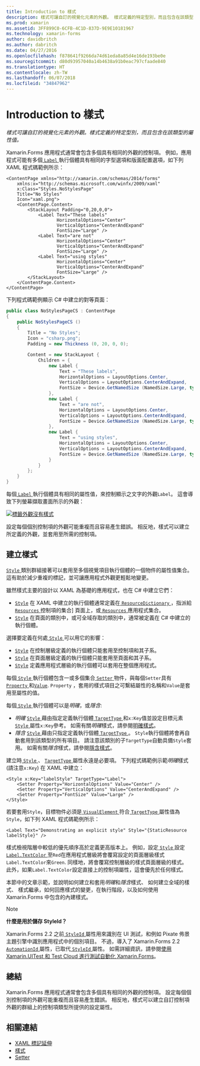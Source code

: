 ```yaml
---
title: Introduction to 樣式
description: 樣式可讓自訂的視覺化元素的外觀。 樣式定義的特定型別，而且包含在該類型的屬性值。
ms.prod: xamarin
ms.assetid: 3FF899C0-6CFB-4C1D-837D-9E9E10181967
ms.technology: xamarin-forms
author: davidbritch
ms.author: dabritch
ms.date: 04/27/2016
ms.openlocfilehash: f878641f9266da74d61eda8a85d4e16de193be0e
ms.sourcegitcommit: d80d93957040a14b4638a91b0eac797cfaade840
ms.translationtype: HT
ms.contentlocale: zh-TW
ms.lasthandoff: 06/07/2018
ms.locfileid: "34847962"
---
```

# <a name="introduction-to-styles"></a>Introduction to 樣式

_樣式可讓自訂的視覺化元素的外觀。樣式定義的特定型別，而且包含在該類型的屬性值。_

Xamarin.Forms 應用程式通常會包含多個具有相同的外觀的控制項。 例如，應用程式可能有多個[ `Label` ](https://developer.xamarin.com/api/type/Xamarin.Forms.Label/)執行個體具有相同的字型選項和版面配置選項，如下列 XAML 程式碼範例所示：

```xaml
<ContentPage xmlns="http://xamarin.com/schemas/2014/forms"
    xmlns:x="http://schemas.microsoft.com/winfx/2009/xaml"
    x:Class="Styles.NoStylesPage"
    Title="No Styles"
    Icon="xaml.png">
    <ContentPage.Content>
        <StackLayout Padding="0,20,0,0">
            <Label Text="These labels"
                   HorizontalOptions="Center"
                   VerticalOptions="CenterAndExpand"
                   FontSize="Large" />
            <Label Text="are not"
                   HorizontalOptions="Center"
                   VerticalOptions="CenterAndExpand"
                   FontSize="Large" />
            <Label Text="using styles"
                   HorizontalOptions="Center"
                   VerticalOptions="CenterAndExpand"
                   FontSize="Large" />
        </StackLayout>
    </ContentPage.Content>
</ContentPage>
```

下列程式碼範例顯示 C# 中建立的對等頁面：

```csharp
public class NoStylesPageCS : ContentPage
{
    public NoStylesPageCS ()
    {
        Title = "No Styles";
        Icon = "csharp.png";
        Padding = new Thickness (0, 20, 0, 0);

        Content = new StackLayout {
            Children = {
                new Label {
                    Text = "These labels",
                    HorizontalOptions = LayoutOptions.Center,
                    VerticalOptions = LayoutOptions.CenterAndExpand,
                    FontSize = Device.GetNamedSize (NamedSize.Large, typeof(Label))
                },
                new Label {
                    Text = "are not",
                    HorizontalOptions = LayoutOptions.Center,
                    VerticalOptions = LayoutOptions.CenterAndExpand,
                    FontSize = Device.GetNamedSize (NamedSize.Large, typeof(Label))
                },
                new Label {
                    Text = "using styles",
                    HorizontalOptions = LayoutOptions.Center,
                    VerticalOptions = LayoutOptions.CenterAndExpand,
                    FontSize = Device.GetNamedSize (NamedSize.Large, typeof(Label))
                }
            }
        };
    }
}
```

每個[ `Label` ](https://developer.xamarin.com/api/type/Xamarin.Forms.Label/)執行個體具有相同的屬性值，來控制顯示之文字的外觀`Label`。 這會導致下列螢幕擷取畫面所示的外觀：

[![](introduction-images/no-styles.png "標籤外觀沒有樣式")](introduction-images/no-styles-large.png#lightbox "標籤外觀沒有樣式")

設定每個個別控制項的外觀可能重複而且容易產生錯誤。 相反地，樣式可以建立所定義的外觀，並套用至所需的控制項。

## <a name="creating-a-style"></a>建立樣式

[ `Style` ](https://developer.xamarin.com/api/type/Xamarin.Forms.Style/)類別群組接著可以套用至多個視覺項目執行個體的一個物件的屬性值集合。 這有助於減少重複的標記，並可讓應用程式外觀更輕鬆地變更。

雖然樣式主要的設計以 XAML 為基礎的應用程式，也在 C# 中建立它們：

- [`Style`](https://developer.xamarin.com/api/type/Xamarin.Forms.Style/) 在 XAML 中建立的執行個體通常定義在[ `ResourceDictionary` ](https://developer.xamarin.com/api/type/Xamarin.Forms.ResourceDictionary/) ，指派給[ `Resources` ](https://developer.xamarin.com/api/property/Xamarin.Forms.VisualElement.Resources/)控制項的集合] 頁面上，或[ `Resources` ](https://developer.xamarin.com/api/property/Xamarin.Forms.Application.Resources/)應用程式集合。
- [`Style`](https://developer.xamarin.com/api/type/Xamarin.Forms.Style/) 在頁面的類別中，或可全域存取的類別中，通常被定義在 C# 中建立的執行個體。

選擇要定義在何處[ `Style` ](https://developer.xamarin.com/api/type/Xamarin.Forms.Style/)可以用它的影響：

- [`Style`](https://developer.xamarin.com/api/type/Xamarin.Forms.Style/) 在控制層級定義的執行個體只能套用至控制項和其子系。
- [`Style`](https://developer.xamarin.com/api/type/Xamarin.Forms.Style/) 在頁面層級定義的執行個體只能套用至頁面和其子系。
- [`Style`](https://developer.xamarin.com/api/type/Xamarin.Forms.Style/) 定義應用程式層級的執行個體可以套用在整個應用程式。

每個[ `Style` ](https://developer.xamarin.com/api/type/Xamarin.Forms.Style/)執行個體包含一或多個集合[ `Setter` ](https://developer.xamarin.com/api/type/Xamarin.Forms.Setter/)物件，與每個`Setter`具有[ `Property` ](https://developer.xamarin.com/api/property/Xamarin.Forms.Setter.Property/)和[`Value`](https://developer.xamarin.com/api/property/Xamarin.Forms.Setter.Value/). `Property` ，套用的樣式項目之可繫結屬性的名稱和`Value`是套用至屬性的值。

每個[ `Style` ](https://developer.xamarin.com/api/type/Xamarin.Forms.Style/)執行個體可以是*明確*，或*隱含*:

- *明確* [ `Style` ](https://developer.xamarin.com/api/type/Xamarin.Forms.Style/)藉由指定定義執行個體[ `TargetType` ](https://developer.xamarin.com/api/property/Xamarin.Forms.Style.TargetType/)和`x:Key`值並設定目標元素[`Style` ](https://developer.xamarin.com/api/property/Xamarin.Forms.VisualElement.Style/)屬性`x:Key`參考。 如需有關*明確*樣式，請參閱[明確樣式](~/xamarin-forms/user-interface/styles/explicit.md)。
- *隱含* [ `Style` ](https://developer.xamarin.com/api/type/Xamarin.Forms.Style/)藉由只指定定義執行個體[ `TargetType` ](https://developer.xamarin.com/api/property/Xamarin.Forms.Style.TargetType/)。 `Style`執行個體將會再自動套用到該類型的所有項目。 請注意該類別的子`TargetType`自動具備`Style`套用。 如需有關*隱含*樣式，請參閱[隱含樣式](~/xamarin-forms/user-interface/styles/implicit.md)。

建立時[ `Style` ](https://developer.xamarin.com/api/type/Xamarin.Forms.Style/)、 [ `TargetType` ](https://developer.xamarin.com/api/property/Xamarin.Forms.Style.TargetType/)屬性永遠是必要項。 下列程式碼範例示範*明確*樣式 (請注意`x:Key`) 在 XAML 中建立：

```xaml
<Style x:Key="labelStyle" TargetType="Label">
    <Setter Property="HorizontalOptions" Value="Center" />
    <Setter Property="VerticalOptions" Value="CenterAndExpand" />
    <Setter Property="FontSize" Value="Large" />
</Style>
```

若要套用`Style`，目標物件必須是[ `VisualElement` ](https://developer.xamarin.com/api/type/Xamarin.Forms.VisualElement/)符合[ `TargetType` ](https://developer.xamarin.com/api/property/Xamarin.Forms.Style.TargetType/)屬性值為`Style`，如下列 XAML 程式碼範例所示：

```xaml
<Label Text="Demonstrating an explicit style" Style="{StaticResource labelStyle}" />
```

樣式檢視階層中較低的優先順序高於定義更高版本上。 例如，設定[ `Style` ](https://developer.xamarin.com/api/type/Xamarin.Forms.Style/)設定[ `Label.TextColor` ](https://developer.xamarin.com/api/property/Xamarin.Forms.Label.TextColor/)至`Red`在應用程式層級將會覆寫設定的頁面層級樣式`Label.TextColor`來`Green`. 同樣地，將會覆寫控制層級的樣式頁面層級的樣式。 此外，如果`Label.TextColor`設定直接上的控制項屬性，這會優先於任何樣式。

本節中的文章示範，並說明如何建立和套用*明確*和*隱含*樣式、 如何建立全域的樣式、 樣式繼承，如何回應樣式的變更，在執行階段，以及如何使用 Xamarin.Forms 中包含的內建樣式。

> [!NOTE]
> **什麼是用於儲存 StyleId？**
>
> Xamarin.Forms 2.2 之前[ `StyleId` ](https://developer.xamarin.com/api/property/Xamarin.Forms.Element.StyleId/)屬性用來識別在 UI 測試，和例如 Pixate 佈景主題引擎中識別應用程式中的個別項目。 不過，導入了 Xamarin.Forms 2.2 [ `AutomationId` ](https://developer.xamarin.com/api/property/Xamarin.Forms.Element.AutomationId/)屬性，已取代[ `StyleId` ](https://developer.xamarin.com/api/property/Xamarin.Forms.Element.StyleId/)屬性。 如需詳細資訊，請參閱[使用 Xamarin.UITest 和 Test Cloud 進行測試自動化 Xamarin.Forms](~/xamarin-forms/deploy-test/uitest-and-test-cloud.md)。

## <a name="summary"></a>總結

Xamarin.Forms 應用程式通常會包含多個具有相同的外觀的控制項。 設定每個個別控制項的外觀可能重複而且容易產生錯誤。 相反地，樣式可以建立自訂控制項外觀的群組上的控制項類型所提供的設定屬性。


## <a name="related-links"></a>相關連結

- [XAML 標記延伸](~/xamarin-forms/xaml/xaml-basics/xaml-markup-extensions.md)
- [樣式](https://developer.xamarin.com/api/type/Xamarin.Forms.Style/)
- [Setter](https://developer.xamarin.com/api/type/Xamarin.Forms.Setter/)
